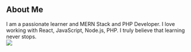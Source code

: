 <h2>About Me</h2>
I am a passionate learner and MERN Stack and PHP Developer. I love working with React, JavaScript, Node.js, PHP. I truly believe that learning never stops.

</br>
<picture>
<source 
  srcset="https://github-readme-stats.vercel.app/api?username=surajaswal29&show_icons=true&theme=dark"
  media="(prefers-color-scheme: dark)"
/>
<source
  srcset="https://github-readme-stats.vercel.app/api?username=surajaswal29&show_icons=true"
  media="(prefers-color-scheme: light), (prefers-color-scheme: no-preference)"
/>
<img src="https://github-readme-stats.vercel.app/api?username=surajaswal29&show_icons=true" />
</picture>
